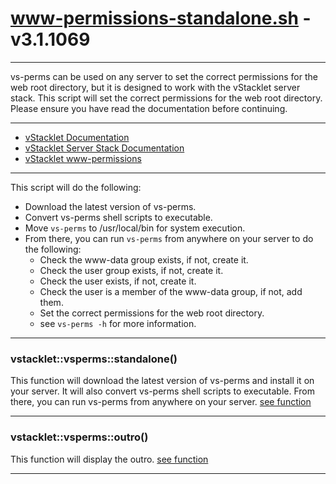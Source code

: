 # www-permissions-standalone.sh - v3.1.1069


---

vs-perms can be used on any server to set the correct permissions
for the web root directory, but it is designed to work with the vStacklet
server stack. This script will set the correct permissions for the web root
directory.
Please ensure you have read the documentation before continuing.

---

- [vStacklet Documentation](https://github.com/JMSDOnline/vstacklet/blob/main/docs/setup/vstacklet.sh.md)
- [vStacklet Server Stack Documentation](https://github.com/JMSDOnline/vstacklet/blob/main/docs/setup/vstacklet-server-stack.sh.md)
- [vStacklet www-permissions](https://github.com/JMSDOnline/vstacklet/blob/main/docs/bin/www-permissions.sh.md)

---

This script will do the following:
- Download the latest version of vs-perms.
- Convert vs-perms shell scripts to executable.
- Move `vs-perms` to /usr/local/bin for system execution.
- From there, you can run `vs-perms` from anywhere on your server to do the following:
  - Check the www-data group exists, if not, create it.
  - Check the user group exists, if not, create it.
  - Check the user exists, if not, create it.
  - Check the user is a member of the www-data group, if not, add them.
  - Set the correct permissions for the web root directory.
  - see `vs-perms -h` for more information.

---



### vstacklet::vsperms::standalone()

This function will download the latest version of vs-perms
and install it on your server. It will also convert vs-perms shell scripts
to executable. From there, you can run vs-perms from anywhere on your server.
[see function](https://github.com/JMSDOnline/vstacklet/blob/main/bin/www-permissions-standalone.sh#L61-L66)

---

### vstacklet::vsperms::outro()

This function will display the outro. [see function](https://github.com/JMSDOnline/vstacklet/blob/main/bin/www-permissions-standalone.sh#L74-L86)

---


